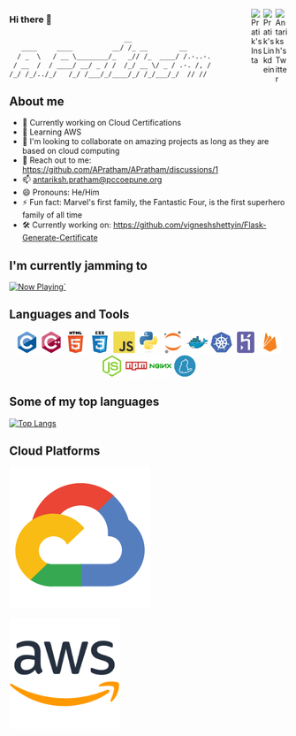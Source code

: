 <a href="https://twitter.com/___apratham___" target="_blank" rel="nofollow"><img align="right" alt="Antariksh's Twitter" width="22px" src="https://cdn.jsdelivr.net/npm/simple-icons@v3/icons/twitter.svg" /></a><a href="https://www.linkedin.com/in/APratham" target="_blank" rel="nofollow"><img align="right" alt="Pratik's Linkdein" width="22px" src="https://cdn.jsdelivr.net/npm/simple-icons@v3/icons/linkedin.svg" /></a><a href="https://www.instagram.com/___apratham___" target="_blank" rel="nofollow"><img align="right" alt="Pratik's Insta" width="22px" src="https://cdn.jsdelivr.net/npm/simple-icons@v3/icons/instagram.svg" /></a>

### Hi there 👋

```
                             __
   ____     ____          __/ /_ __        __
  / _  \   / __ \________/_   _// /_  ____/ /.-..-.
 / __  /  / ____/ __/ _ / /  /_/ __ \/ _ / .-. /, /
/_/ /_/../_/   /_/ /___/_/____/_/ /_/___/_/  // //

```

<!--
**APratham/APratham** is a ✨ _special_ ✨ repository because its `README.md` (this file) appears on your GitHub profile.
-->

## About me
- 🔭 Currently working on Cloud Certifications
- 🌱 Learning AWS
- 👯 I'm looking to collaborate on amazing projects as long as they are based on cloud computing
- 💬 Reach out to me: https://github.com/APratham/APratham/discussions/1
- 📫 antariksh.pratham@pccoepune.org
- 😄 Pronouns: He/Him
- ⚡ Fun fact: Marvel's first family, the Fantastic Four, is the first superhero family of all time
- 🛠️ Currently working on: https://github.com/vigneshshettyin/Flask-Generate-Certificate


## I'm currently jamming to
<a href="https://spotify-now-playing-iota-umber.vercel.app/now-playing?open">
    <img src="https://spotify-now-playing-iota-umber.vercel.app/now-playing" width="256" height="64" alt="Now Playing">`
</a>

## Languages and Tools
<p align="center">
  <div align="center">
    <code><img height="40" src="./images/c.svg"></code>
    <code><img height="40" src="./images/cplusplus.svg"></code>
    <code><img height="40" src="./images/html5.svg"></code>
    <code><img height="40" src="./images/css3.svg"></code>
    <code><img height="40" src="./images/javascript.svg"></code>
    <code><img height="40" src="./images/python.svg"></code>
    <code><img height="40" src="./images/jupyter.svg"></code>
    <code><img height="40" src="./images/docker.svg"></code>
    <code><img height="40" src="./images/kubernetes.svg"></code>
    <code><img height="40" src="./images/heroku.svg"></code>
    <code><img height="40" src="./images/firebase.svg"></code>
    <code><img height="40" src="./images/nodejs.svg"></code>
    <code><img height="40" src="./images/npm.svg"></code>
    <code><img height="40" src="./images/nginx.svg"></code>
    <code><img height="40" src="./images/yarn.svg"></code>
  </div>
</p>

## Some of my top languages
[![Top Langs](https://github-readme-stats.vercel.app/api/top-langs/?username=APratham&&exclude_repo=now-playing-profile,natemoo-re&langs_count=3&bg_color=30,e96443,904e95&title_color=fff&text_color=fff)](https://github.com/anuraghazra/github-readme-stats)

## Cloud Platforms
![Google Cloud](https://raw.githubusercontent.com/devicons/devicon/master/icons/googlecloud/googlecloud-original.svg)

<img src="https://raw.githubusercontent.com/devicons/devicon/master/icons/amazonwebservices/amazonwebservices-original-wordmark.svg" height="200">
